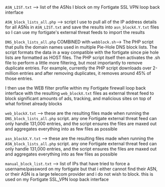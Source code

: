 ```ASN_LIST.txt``` --> list of the ASNs I block on my Fortigate SSL VPN loop back interface

```ASN_block_lists_all.php``` --> script I use to pull all of the IP address details for all ASNs in ```ASN_LIST.txt``` and save the results into ```asn_blockX.Y.txt``` files so I can use my fortigate's external threat feeds to import the results

```DNS_block_lists_all.php``` COMBINED with ```webblock.sh```--> The PHP script that pulls the domain names used in multiple Pie-Hole DNS block lists. The script formats the data in a way compatible with the fortigate since pie hole lists are formatted as HOST files. The PHP script itself then activates the .sh file to perform a little more filtering, but most importantly to remove duplicate entries. For example, currently the PHP script downloads over 2-million entries and after removing duplicates, it removes around 45% of those entries. 

I then use the WEB filter profile within my Fortigate firewall loop back interface with the resulting ```web_blockX.txt``` files as external threat feed to block significant amounts of ads, tracking, and malicious sites on top of what fortinet already blocks

```web_blockX.txt``` --> these are the resulting files made when running the ```DNS_block_lists_all.php``` script. any one Fortigate external threat feed can only handle 131,000 entries, and the script ensures the files are maxed out and aggregates everything into as few files as possible

```asn_blockX.Y.txt``` --> these are the resulting files made when running the ```ASN_block_lists_all.php``` script. any one Fortigate external threat feed can only handle 131,000 entries, and the script ensures the files are maxed out and aggregates everything into as few files as possible

```manual_block_list.txt``` --> list of IPs that have tried to force a username/password on my fortigate but that i either cannot find their ASN, or their ASN is a large telecom provider and i do not wish to block. this is used on my Fortigate SSL_VPN loop back interface
